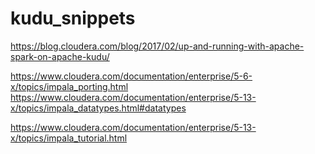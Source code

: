 # kudu_snippets


https://blog.cloudera.com/blog/2017/02/up-and-running-with-apache-spark-on-apache-kudu/

https://www.cloudera.com/documentation/enterprise/5-6-x/topics/impala_porting.html
https://www.cloudera.com/documentation/enterprise/5-13-x/topics/impala_datatypes.html#datatypes

https://www.cloudera.com/documentation/enterprise/5-13-x/topics/impala_tutorial.html


